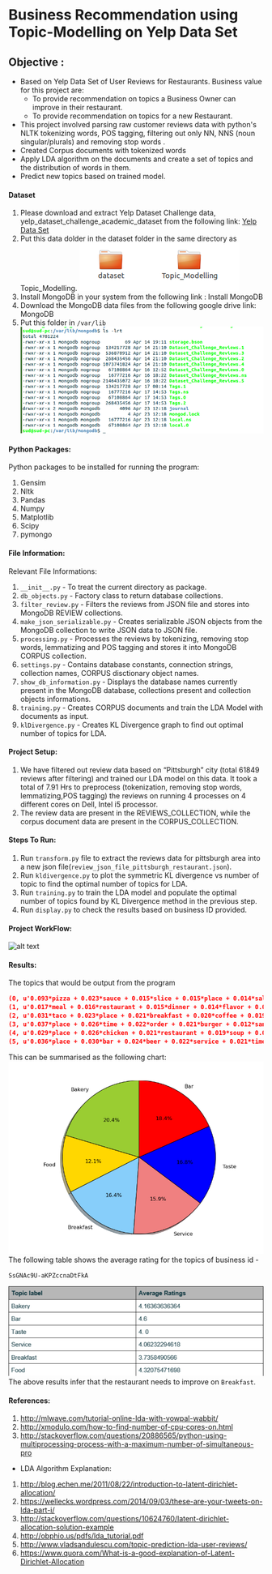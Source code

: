 # Business Recommendation using Topic-Modelling on Yelp Data Set

## Objective : 
* Based on Yelp Data Set of User Reviews for Restaurants. Business value for this project are:
   * To provide recommendation on topics a Business Owner can improve in their restaurant.
   * To provide recommendation on topics for a new Restaurant.
* This project involved parsing raw customer reviews data with python's NLTK tokenizing words, POS tagging, filtering out only NN, NNS (noun singular/plurals) and removing stop words .
* Created Corpus documents with tokenized words 
* Apply LDA algorithm on the documents and create a set of topics and the distribution of words in them. 
* Predict new topics based on trained model.

#### Dataset

1.	Please download and extract Yelp Dataset Challenge data, yelp_dataset_challenge_academic_dataset from the following link: [Yelp Data Set](https://www.yelp.com/dataset_challenge)
2.	Put this data dolder in the dataset folder in the same directory as Topic_Modelling.
![alt text](https://github.com/sudhansusingh22/Business-Recommendation/blob/master/folder.png)
3.	Install MongoDB in your system from the following link : Install MongoDB
4.	Download the MongoDB data files from the following google drive link: MongoDB
5.	Put this folder in `/var/lib`
![alt text](https://github.com/sudhansusingh22/Business-Recommendation/blob/master/unix.png) 	

#### Python Packages:
Python packages to be installed for running the program:

1.	Gensim
2.	Nltk
3.	Pandas
4.	Numpy
5.	Matplotlib
6.	Scipy
7.	pymongo

#### File Information:

Relevant File Informations:

1.	`__init__.py`   - To treat the current directory as package.
2.	`db_objects.py` - Factory class to return database collections.
3.	`filter_review.py` - Filters the reviews from JSON file and stores into MongoDB REVIEW collections.
4.	`make_json_serializable.py` - Creates serializable JSON objects from the MongoDB collection to write JSON data to JSON file.
5.	`processing.py` - Processes the reviews by tokenizing, removing stop words, lemmatizing and POS tagging and stores it into MongoDB CORPUS collection.
6.	`settings.py` - Contains database constants, connection strings, collection names, CORPUS disctionary object names.
7.	 `show_db_information.py` - Displays the database names currently present in the MongoDB database, collections present and collection objects informations.
8.	`training.py` - Creates CORPUS documents and train the LDA Model with documents as input.
9.	`klDivergence.py` - Creates KL Divergence graph to find out optimal number of topics for LDA.


#### Project Setup:

1.	We have filtered out review data based on  “Pittsburgh” city (total 61849 reviews after filtering) and trained our LDA model on this data. It took a total of 7.91 Hrs to preprocess (tokenization, removing stop words, lemmatizing,POS tagging) the reviews on running 4 processes on 4 different cores on Dell, Intel i5 processor.
2.	The review data are present in the REVIEWS_COLLECTION, while the corpus document data are present in the CORPUS_COLLECTION.


#### Steps To Run:

1.	Run `transform.py` file to extract the reviews data for pittsburgh area into a new json file(`review_json_file_pittsburgh_restaurant.json`).
2.	Run `kldivergence.py` to plot the symmetric KL divergence vs number of topic to find the optimal number of topics for LDA.
3.	Run `training.py` to train the LDA model and populate the optimal number of topics found by KL Divergence method in the previous step.
4.	 Run `display.py` to check the results based on business ID provided.


#### Project WorkFlow:
![alt text](https://github.com/sudhansusingh22/Business-Recommendation/blob/master/flow.png) 
 

#### Results:

The topics that would be output from the program
```json
(0, u'0.093*pizza + 0.023*sauce + 0.015*slice + 0.015*place + 0.014*salad + 0.014*tomato + 0.013*cheese + 0.012*crust + 0.012*delivery + 0.012*bread')
(1, u'0.017*meal + 0.016*restaurant + 0.015*dinner + 0.014*flavor + 0.014*dessert + 0.013*menu + 0.011*plate + 0.011*pork + 0.011*meat + 0.010*potato')
(2, u'0.031*taco + 0.023*place + 0.021*breakfast + 0.020*coffee + 0.019*egg + 0.019*chip + 0.018*brunch + 0.010*time + 0.009*potato + 0.009*day')
(3, u'0.037*place + 0.026*time + 0.022*order + 0.021*burger + 0.012*sandwich + 0.012*don + 0.012*lunch + 0.011*fry + 0.011*service + 0.010*people')
(4, u'0.029*place + 0.026*chicken + 0.021*restaurant + 0.019*soup + 0.018*spicy + 0.016*rice + 0.016*roll + 0.013*sushi + 0.013*sauce + 0.013*service')
(5, u'0.036*place + 0.030*bar + 0.024*beer + 0.022*service + 0.021*time + 0.018*night + 0.013*drink + 0.013*restaurant + 0.012*selection + 0.012*menu')
```

This can be summarised as the following chart:
![alt text](https://github.com/sudhansusingh22/Business-Recommendation/blob/master/chart.png) 
The following  table shows  the average rating for the topics of business id -  
```
SsGNAc9U-aKPZccnaDtFkA
```
![alt text](https://github.com/sudhansusingh22/Business-Recommendation/blob/master/table.png) 
The above results infer that the restaurant needs to improve on `Breakfast`.

#### References:

1.	http://mlwave.com/tutorial-online-lda-with-vowpal-wabbit/
2.	http://xmodulo.com/how-to-find-number-of-cpu-cores-on.html
3.	http://stackoverflow.com/questions/20886565/python-using-multiprocessing-process-with-a-maximum-number-of-simultaneous-pro
    
* LDA Algorithm Explanation:
1.	http://blog.echen.me/2011/08/22/introduction-to-latent-dirichlet-allocation/
2.	https://wellecks.wordpress.com/2014/09/03/these-are-your-tweets-on-lda-part-i/
3.	http://stackoverflow.com/questions/10624760/latent-dirichlet-allocation-solution-example
4.	http://obphio.us/pdfs/lda_tutorial.pdf
5.	http://www.vladsandulescu.com/topic-prediction-lda-user-reviews/
6.	https://www.quora.com/What-is-a-good-explanation-of-Latent-Dirichlet-Allocation


